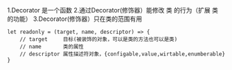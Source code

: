 1.Decorator 是一个函数 
2.通过Decorator(修饰器）能修改 类 的行为（扩展 类 的功能）
3.Decorator(修饰器）只在类的范围有用

```
let readonly = (target, name, descriptor) => {
	// target     目标(被装饰的对象，可以是类的方法也可以是类)
	// name       类的属性
	// descriptor 属性描述符对象，{configable,value,wirtable,enumberable}
}
```